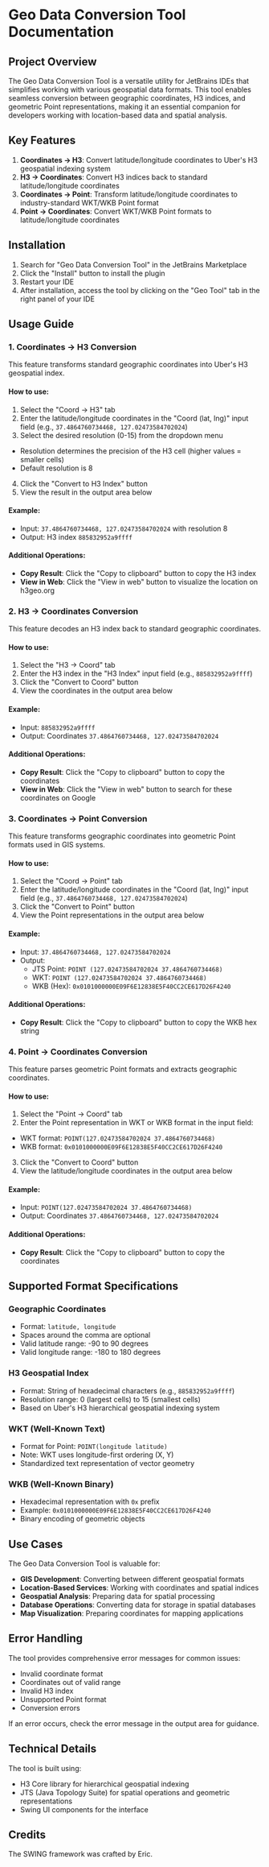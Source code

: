 # Geo Data Conversion Tool Documentation

## Project Overview

The Geo Data Conversion Tool is a versatile utility for JetBrains IDEs that simplifies working with various geospatial data formats. This tool enables seamless conversion between geographic coordinates, H3 indices, and geometric Point representations, making it an essential companion for developers working with location-based data and spatial analysis.

## Key Features

1. **Coordinates → H3**: Convert latitude/longitude coordinates to Uber's H3 geospatial indexing system
2. **H3 → Coordinates**: Convert H3 indices back to standard latitude/longitude coordinates
3. **Coordinates → Point**: Transform latitude/longitude coordinates to industry-standard WKT/WKB Point format
4. **Point → Coordinates**: Convert WKT/WKB Point formats to latitude/longitude coordinates

## Installation

1. Search for "Geo Data Conversion Tool" in the JetBrains Marketplace
2. Click the "Install" button to install the plugin
3. Restart your IDE
4. After installation, access the tool by clicking on the "Geo Tool" tab in the right panel of your IDE

## Usage Guide

### 1. Coordinates → H3 Conversion

This feature transforms standard geographic coordinates into Uber's H3 geospatial index.

#### How to use:
1. Select the "Coord → H3" tab
2. Enter the latitude/longitude coordinates in the "Coord (lat, lng)" input field (e.g., `37.4864760734468, 127.02473584702024`)
3. Select the desired resolution (0-15) from the dropdown menu
  - Resolution determines the precision of the H3 cell (higher values = smaller cells)
  - Default resolution is 8
4. Click the "Convert to H3 Index" button
5. View the result in the output area below

#### Example:
- Input: `37.4864760734468, 127.02473584702024` with resolution 8
- Output: H3 index `885832952a9ffff`

#### Additional Operations:
- **Copy Result**: Click the "Copy to clipboard" button to copy the H3 index
- **View in Web**: Click the "View in web" button to visualize the location on h3geo.org

### 2. H3 → Coordinates Conversion

This feature decodes an H3 index back to standard geographic coordinates.

#### How to use:
1. Select the "H3 → Coord" tab
2. Enter the H3 index in the "H3 Index" input field (e.g., `885832952a9ffff`)
3. Click the "Convert to Coord" button
4. View the coordinates in the output area below

#### Example:
- Input: `885832952a9ffff`
- Output: Coordinates `37.4864760734468, 127.02473584702024`

#### Additional Operations:
- **Copy Result**: Click the "Copy to clipboard" button to copy the coordinates
- **View in Web**: Click the "View in web" button to search for these coordinates on Google

### 3. Coordinates → Point Conversion

This feature transforms geographic coordinates into geometric Point formats used in GIS systems.

#### How to use:
1. Select the "Coord → Point" tab
2. Enter the latitude/longitude coordinates in the "Coord (lat, lng)" input field (e.g., `37.4864760734468, 127.02473584702024`)
3. Click the "Convert to Point" button
4. View the Point representations in the output area below

#### Example:
- Input: `37.4864760734468, 127.02473584702024`
- Output:
  - JTS Point: `POINT (127.02473584702024 37.4864760734468)`
  - WKT: `POINT (127.02473584702024 37.4864760734468)`
  - WKB (Hex): `0x0101000000E09F6E12838E5F40CC2CE617D26F4240`

#### Additional Operations:
- **Copy Result**: Click the "Copy to clipboard" button to copy the WKB hex string

### 4. Point → Coordinates Conversion

This feature parses geometric Point formats and extracts geographic coordinates.

#### How to use:
1. Select the "Point → Coord" tab
2. Enter the Point representation in WKT or WKB format in the input field:
  - WKT format: `POINT(127.02473584702024 37.4864760734468)`
  - WKB format: `0x0101000000E09F6E12838E5F40CC2CE617D26F4240`
3. Click the "Convert to Coord" button
4. View the latitude/longitude coordinates in the output area below

#### Example:
- Input: `POINT(127.02473584702024 37.4864760734468)`
- Output: Coordinates `37.4864760734468, 127.02473584702024`

#### Additional Operations:
- **Copy Result**: Click the "Copy to clipboard" button to copy the coordinates

## Supported Format Specifications

### Geographic Coordinates
- Format: `latitude, longitude`
- Spaces around the comma are optional
- Valid latitude range: -90 to 90 degrees
- Valid longitude range: -180 to 180 degrees

### H3 Geospatial Index
- Format: String of hexadecimal characters (e.g., `885832952a9ffff`)
- Resolution range: 0 (largest cells) to 15 (smallest cells)
- Based on Uber's H3 hierarchical geospatial indexing system

### WKT (Well-Known Text)
- Format for Point: `POINT(longitude latitude)`
- Note: WKT uses longitude-first ordering (X, Y)
- Standardized text representation of vector geometry

### WKB (Well-Known Binary)
- Hexadecimal representation with `0x` prefix
- Example: `0x0101000000E09F6E12838E5F40CC2CE617D26F4240`
- Binary encoding of geometric objects

## Use Cases

The Geo Data Conversion Tool is valuable for:

- **GIS Development**: Converting between different geospatial formats
- **Location-Based Services**: Working with coordinates and spatial indices
- **Geospatial Analysis**: Preparing data for spatial processing
- **Database Operations**: Converting data for storage in spatial databases
- **Map Visualization**: Preparing coordinates for mapping applications

## Error Handling

The tool provides comprehensive error messages for common issues:

- Invalid coordinate format
- Coordinates out of valid range
- Invalid H3 index
- Unsupported Point format
- Conversion errors

If an error occurs, check the error message in the output area for guidance.

## Technical Details

The tool is built using:
- H3 Core library for hierarchical geospatial indexing
- JTS (Java Topology Suite) for spatial operations and geometric representations
- Swing UI components for the interface

## Credits

The SWING framework was crafted by Eric.